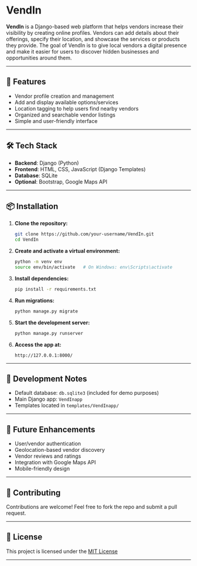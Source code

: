 # VendIn

**VendIn** is a Django-based web platform that helps vendors increase their visibility by creating online profiles. Vendors can add details about their offerings, specify their location, and showcase the services or products they provide. The goal of VendIn is to give local vendors a digital presence and make it easier for users to discover hidden businesses and opportunities around them.

---

## 🚀 Features

- Vendor profile creation and management  
- Add and display available options/services  
- Location tagging to help users find nearby vendors  
- Organized and searchable vendor listings  
- Simple and user-friendly interface

---

## 🛠️ Tech Stack

- **Backend**: Django (Python)  
- **Frontend**: HTML, CSS, JavaScript (Django Templates)  
- **Database**: SQLite  
- **Optional**: Bootstrap, Google Maps API

---

## 📦 Installation

1. **Clone the repository:**

    ```bash
    git clone https://github.com/your-username/VendIn.git
    cd VendIn
    ```

2. **Create and activate a virtual environment:**

    ```bash
    python -m venv env
    source env/bin/activate   # On Windows: env\Scripts\activate
    ```

3. **Install dependencies:**

    ```bash
    pip install -r requirements.txt
    ```

4. **Run migrations:**

    ```bash
    python manage.py migrate
    ```

5. **Start the development server:**

    ```bash
    python manage.py runserver
    ```

6. **Access the app at:**

    ```
    http://127.0.0.1:8000/
    ```

---

## 🧪 Development Notes

- Default database: `db.sqlite3` (included for demo purposes)  
- Main Django app: `VendInapp`  
- Templates located in `templates/VendInapp/`

---

## 📌 Future Enhancements

- User/vendor authentication  
- Geolocation-based vendor discovery  
- Vendor reviews and ratings  
- Integration with Google Maps API  
- Mobile-friendly design

---

## 🤝 Contributing

Contributions are welcome! Feel free to fork the repo and submit a pull request.

---

## 📄 License

This project is licensed under the [MIT License](LICENSE)

---